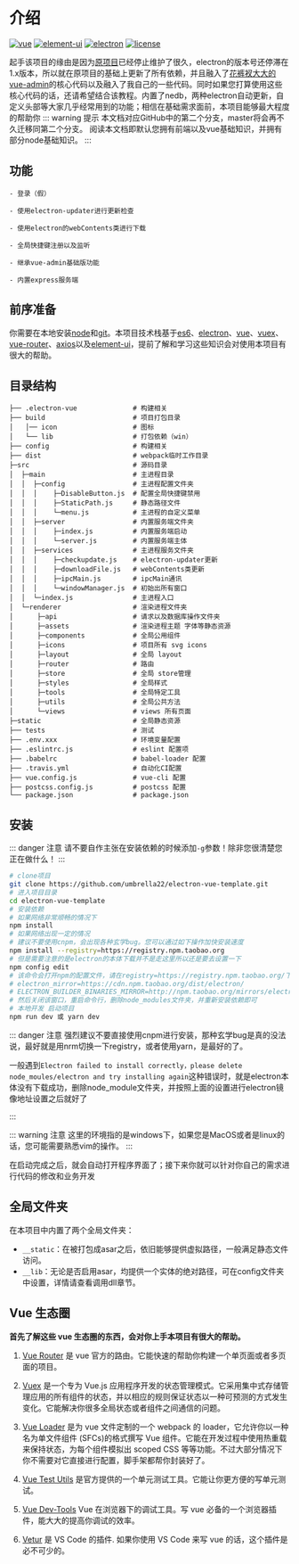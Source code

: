 
# 介绍

[![vue](https://img.shields.io/badge/vue-2.6.12-brightgreen.svg)](https://github.com/vuejs/vue)
[![element-ui](https://img.shields.io/badge/element--ui-2.13.1-brightgreen.svg)](https://github.com/ElemeFE/element)
[![electron](https://img.shields.io/badge/electron-10.1.0-brightgreen.svg)](https://github.com/ElemeFE/element)
[![license](https://img.shields.io/github/license/mashape/apistatus.svg)](https://github.com/umbrella22/electron-vue-template/blob/master/LICENSE)

起手该项目的缘由是因为[原项目](https://github.com/SimulatedGREG/electron-vue)已经停止维护了很久，electron的版本号还停滞在1.x版本，所以就在原项目的基础上更新了所有依赖，并且融入了[花裤衩大大的vue-admin](https://panjiachen.github.io/vue-element-admin-site/zh/)的核心代码以及融入了我自己的一些代码。同时如果您打算使用这些核心代码的话，还请希望结合该教程。内置了nedb，两种electron自动更新，自定义头部等大家几乎经常用到的功能；相信在基础需求面前，本项目能够最大程度的帮助你
::: warning 提示
本文档对应GitHub中的第二个分支，master将会再不久迁移同第二个分支。
阅读本文档即默认您拥有前端以及vue基础知识，并拥有部分node基础知识。
:::

## 功能

```
- 登录（假）

- 使用electron-updater进行更新检查

- 使用electron的webContents类进行下载

- 全局快捷键注册以及监听

- 继承vue-admin基础版功能

- 内置express服务端
```

## 前序准备

你需要在本地安装[node](https://nodejs.org/en/)和[git](https://git-scm.com/)。本项目技术栈基于[es6](http://es6.ruanyifeng.com/)、[electron](https://electronjs.org/)、[vue](https://cn.vuejs.org/index.html)、[vuex](https://vuex.vuejs.org/zh/guide/)、[vue-router](https://router.vuejs.org/zh/)、[axios](https://github.com/axios/axios)以及[element-ui](https://element.eleme.io/)，提前了解和学习这些知识会对使用本项目有很大的帮助。

## 目录结构

```
├── .electron-vue              # 构建相关
├── build                      # 项目打包目录
│   │── icon                   # 图标
│   └── lib                    # 打包依赖（win）
├── config                     # 构建相关
├── dist                       # webpack临时工作目录
├─src                          # 源码目录
│  ├─main                      # 主进程目录
│  │  ├─config                 # 主进程配置文件夹
│  │  │    ├─DisableButton.js  # 配置全局快捷键禁用
│  │  │    ├─StaticPath.js     # 静态路径文件
│  │  │    └─menu.js           # 主进程的自定义菜单
│  │  ├─server                 # 内置服务端文件夹
│  │  │    ├─index.js          # 内置服务端启动
│  │  │    └─server.js         # 内置服务端主体
│  │  ├─services               # 主进程服务文件夹
│  │  │    ├─checkupdate.js    # electron-updater更新
│  │  │    ├─downloadFile.js   # webContents类更新
│  │  │    ├─ipcMain.js        # ipcMain通讯
│  │  │    └─windowManager.js  # 初始出所有窗口
│  │  └─index.js               # 主进程入口
│  └─renderer                  # 渲染进程文件夹
│      ├─api                   # 请求以及数据库操作文件夹
│      ├─assets                # 渲染进程主题 字体等静态资源
│      ├─components            # 全局公用组件
│      ├─icons                 # 项目所有 svg icons
│      ├─layout                # 全局 layout
│      ├─router                # 路由
│      ├─store                 # 全局 store管理
│      ├─styles                # 全局样式
│      ├─tools                 # 全局特定工具
│      ├─utils                 # 全局公共方法
│      └─views                 # views 所有页面
├─static                       # 全局静态资源
├── tests                      # 测试
├── .env.xxx                   # 环境变量配置
├── .eslintrc.js               # eslint 配置项
├── .babelrc                   # babel-loader 配置
├── .travis.yml                # 自动化CI配置
├── vue.config.js              # vue-cli 配置
├── postcss.config.js          # postcss 配置
└── package.json               # package.json
```

## 安装
::: danger 注意
请不要自作主张在安装依赖的时候添加`-g`参数！除非您很清楚您正在做什么！
:::
```bash
# clone项目
git clone https://github.com/umbrella22/electron-vue-template.git
# 进入项目目录
cd electron-vue-template
# 安装依赖
# 如果网络非常顺畅的情况下
npm install
# 如果网络出现一定的情况
# 建议不要使用cnpm，会出现各种玄学bug。您可以通过如下操作加快安装速度
npm install --registry=https://registry.npm.taobao.org
# 但是需要注意的是electron的本体下载并不是走这里所以还是要去设置一下
npm config edit
# 该命令会打开npm的配置文件，请在registry=https://registry.npm.taobao.org/下一行添加
# electron_mirror=https://cdn.npm.taobao.org/dist/electron/ 
# ELECTRON_BUILDER_BINARIES_MIRROR=http://npm.taobao.org/mirrors/electron-builder-binaries
# 然后关闭该窗口，重启命令行，删除node_modules文件夹，并重新安装依赖即可
# 本地开发 启动项目
npm run dev 或 yarn dev
```
::: danger 注意
强烈建议不要直接使用cnpm进行安装，那种玄学bug是真的没法说，最好就是用nrm切换一下registry，或者使用yarn，是最好的了。

一般遇到`Electron failed to install correctly，please delete node_moules/electron and try installing again`这种错误时，就是electron本体没有下载成功，删除node_module文件夹，并按照上面的设置进行electron镜像地址设置之后就好了

:::

::: warning 注意
这里的环境指的是windows下，如果您是MacOS或者是linux的话，您可能需要熟悉vim的操作。
:::

在启动完成之后，就会自动打开程序界面了；接下来你就可以针对你自己的需求进行代码的修改和业务开发

## 全局文件夹
在本项目中内置了两个全局文件夹：
- `__static`：在被打包成asar之后，依旧能够提供虚拟路径，一般满足静态文件访问。
- `__lib`：无论是否启用asar，均提供一个实体的绝对路径，可在config文件夹中设置，详情请查看调用dll章节。

## Vue 生态圈

**首先了解这些 vue 生态圈的东西，会对你上手本项目有很大的帮助。**

1. [Vue Router](https://router.vuejs.org/) 是 vue 官方的路由。它能快速的帮助你构建一个单页面或者多页面的项目。

2. [Vuex](https://vuex.vuejs.org/) 是一个专为 Vue.js 应用程序开发的状态管理模式。它采用集中式存储管理应用的所有组件的状态，并以相应的规则保证状态以一种可预测的方式发生变化。它能解决你很多全局状态或者组件之间通信的问题。

3. [Vue Loader](https://vue-loader.vuejs.org) 是为 vue 文件定制的一个 webpack 的 loader，它允许你以一种名为单文件组件 (SFCs)的格式撰写 Vue 组件。它能在开发过程中使用热重载来保持状态，为每个组件模拟出 scoped CSS 等等功能。不过大部分情况下你不需要对它直接进行配置，脚手架都帮你封装好了。

4) [Vue Test Utils](https://vue-test-utils.vuejs.org/) 是官方提供的一个单元测试工具。它能让你更方便的写单元测试。

5) [Vue Dev-Tools](https://github.com/vuejs/vue-devtools) Vue 在浏览器下的调试工具。写 vue 必备的一个浏览器插件，能大大的提高你调试的效率。

6) [Vetur](https://github.com/vuejs/vetur) 是 VS Code 的插件. 如果你使用 VS Code 来写 vue 的话，这个插件是必不可少的。